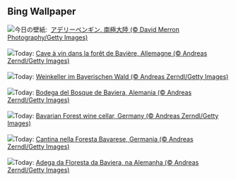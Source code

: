 ## Bing Wallpaper
![](https://www.bing.com/th?id=OHR.AdelieWPD_JA-JP7318498181_UHD.jpg&w=1000)今日の壁紙: &nbsp;[アデリーペンギン, 南極大陸 (© David Merron Photography/Getty Images)](https://www.bing.com/th?id=OHR.AdelieWPD_JA-JP7318498181_UHD.jpg)
<br><br/>
![](https://www.bing.com/th?id=OHR.FranconianWineCellar_FR-FR1735465864_UHD.jpg&w=1000)Today: [Cave à vin dans la forêt de Bavière, Allemagne (© Andreas Zerndl/Getty Images)](https://www.bing.com/th?id=OHR.FranconianWineCellar_FR-FR1735465864_UHD.jpg)
<br><br/>
![](https://www.bing.com/th?id=OHR.FranconianWineCellar_DE-DE9737589595_UHD.jpg&w=1000)Today: [Weinkeller im Bayerischen Wald (© Andreas Zerndl/Getty Images)](https://www.bing.com/th?id=OHR.FranconianWineCellar_DE-DE9737589595_UHD.jpg)
<br><br/>
![](https://www.bing.com/th?id=OHR.FranconianWineCellar_ES-ES6591604881_UHD.jpg&w=1000)Today: [Bodega del Bosque de Baviera, Alemania (© Andreas Zerndl/Getty Images)](https://www.bing.com/th?id=OHR.FranconianWineCellar_ES-ES6591604881_UHD.jpg)
<br><br/>
![](https://www.bing.com/th?id=OHR.FranconianWineCellar_EN-GB5130126864_UHD.jpg&w=1000)Today: [Bavarian Forest wine cellar, Germany (© Andreas Zerndl/Getty Images)](https://www.bing.com/th?id=OHR.FranconianWineCellar_EN-GB5130126864_UHD.jpg)
<br><br/>
![](https://www.bing.com/th?id=OHR.FranconianWineCellar_IT-IT2051034569_UHD.jpg&w=1000)Today: [Cantina nella Foresta Bavarese, Germania (© Andreas Zerndl/Getty Images)](https://www.bing.com/th?id=OHR.FranconianWineCellar_IT-IT2051034569_UHD.jpg)
<br><br/>
![](https://www.bing.com/th?id=OHR.FranconianWineCellar_PT-BR4973800707_UHD.jpg&w=1000)Today: [Adega da Floresta da Baviera, na Alemanha  (© Andreas Zerndl/Getty Images)](https://www.bing.com/th?id=OHR.FranconianWineCellar_PT-BR4973800707_UHD.jpg)
<br><br/>
